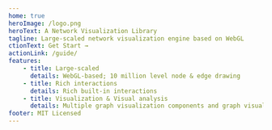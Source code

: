 ```yaml
---
home: true
heroImage: /logo.png
heroText: A Network Visualization Library
tagline: Large-scaled network visualization engine based on WebGL
ctionText: Get Start →
actionLink: /guide/
features:
    - title: Large-scaled
      details: WebGL-based; 10 million level node & edge drawing
    - title: Rich interactions
      details: Rich built-in interactions
    - title: Visualization & Visual analysis
      details: Multiple graph visualization components and graph visual analysis techniques
footer: MIT Licensed
---
```


<demo-table/>
